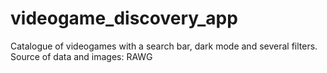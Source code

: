 # videogame_discovery_app

Catalogue of videogames with a search bar, dark mode and several filters.
Source of data and images: RAWG
